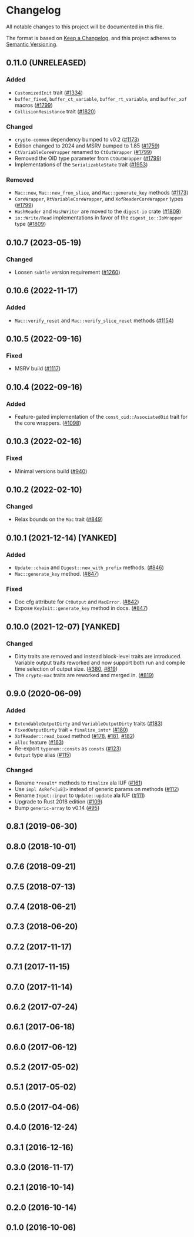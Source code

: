 # Changelog

All notable changes to this project will be documented in this file.

The format is based on [Keep a Changelog](https://keepachangelog.com/en/1.0.0/),
and this project adheres to [Semantic Versioning](https://semver.org/spec/v2.0.0.html).

## 0.11.0 (UNRELEASED)
### Added
- `CustomizedInit` trait ([#1334])
- `buffer_fixed`, `buffer_ct_variable`, `buffer_rt_variable`, and `buffer_xof` macros ([#1799])
- `CollisionResistance` trait ([#1820])

### Changed
- `crypto-common` dependency bumped to v0.2 ([#1173])
- Edition changed to 2024 and MSRV bumped to 1.85 ([#1759])
- `CtVariableCoreWrapper` renamed to `CtOutWrapper` ([#1799])
- Removed the OID type parameter from `CtOutWrapper` ([#1799])
- Implementations of the `SerializableState` trait ([#1953])

### Removed
- `Mac::new`, `Mac::new_from_slice`, and `Mac::generate_key` methods ([#1173])
- `CoreWrapper`, `RtVariableCoreWrapper`, and `XofReaderCoreWrapper` types ([#1799])
- `HashReader` and `HashWriter` are moved to the `digest-io` crate ([#1809])
- `io::Write/Read` implementations in favor of the `digest_io::IoWrapper` type ([#1809])

[#1173]: https://github.com/RustCrypto/traits/pull/1173
[#1334]: https://github.com/RustCrypto/traits/pull/1334
[#1759]: https://github.com/RustCrypto/traits/pull/1759
[#1799]: https://github.com/RustCrypto/traits/pull/1799
[#1809]: https://github.com/RustCrypto/traits/pull/1809
[#1820]: https://github.com/RustCrypto/traits/pull/1820
[#1953]: https://github.com/RustCrypto/traits/pull/1953

## 0.10.7 (2023-05-19)
### Changed
- Loosen `subtle` version requirement ([#1260])

[#1260]: https://github.com/RustCrypto/traits/pull/1260

## 0.10.6 (2022-11-17)
### Added
- `Mac::verify_reset` and `Mac::verify_slice_reset` methods ([#1154])

[#1154]: https://github.com/RustCrypto/traits/pull/1154

## 0.10.5 (2022-09-16)
### Fixed 
- MSRV build ([#1117])

[#1117]: https://github.com/RustCrypto/traits/pull/1117

## 0.10.4 (2022-09-16)
### Added
- Feature-gated implementation of the `const_oid::AssociatedOid` trait
for the core wrappers. ([#1098])

[#1098]: https://github.com/RustCrypto/traits/pull/1098

## 0.10.3 (2022-02-16)
### Fixed
- Minimal versions build ([#940])

[#940]: https://github.com/RustCrypto/traits/pull/940

## 0.10.2 (2022-02-10)
### Changed
- Relax bounds on the `Mac` trait ([#849])

[#849]: https://github.com/RustCrypto/traits/pull/849

## 0.10.1 (2021-12-14) [YANKED]
### Added
- `Update::chain` and `Digest::new_with_prefix` methods. ([#846])
- `Mac::generate_key` method. ([#847])

### Fixed
- Doc cfg attribute for `CtOutput` and `MacError`. ([#842])
- Expose `KeyInit::generate_key` method in docs. ([#847])

[#842]: https://github.com/RustCrypto/traits/pull/842
[#846]: https://github.com/RustCrypto/traits/pull/846
[#847]: https://github.com/RustCrypto/traits/pull/847

## 0.10.0 (2021-12-07) [YANKED]
### Changed
- Dirty traits are removed and instead block-level traits are introduced.
Variable output traits reworked and now support both run and compile time selection of output size. ([#380], [#819])
- The `crypto-mac` traits are reworked and merged in. ([#819])

[#819]: https://github.com/RustCrypto/traits/pull/819
[#380]: https://github.com/RustCrypto/traits/pull/380

## 0.9.0 (2020-06-09)
### Added
- `ExtendableOutputDirty` and `VariableOutputDirty` traits ([#183])
- `FixedOutputDirty` trait + `finalize_into*` ([#180])
- `XofReader::read_boxed` method ([#178], [#181], [#182])
- `alloc` feature ([#163])
- Re-export `typenum::consts` as `consts` ([#123])
- `Output` type alias ([#115])

### Changed
- Rename `*result*` methods to `finalize` ala IUF ([#161])
- Use `impl AsRef<[u8]>` instead of generic params on methods ([#112])
- Rename `Input::input` to `Update::update` ala IUF ([#111])
- Upgrade to Rust 2018 edition ([#109])
- Bump `generic-array` to v0.14 ([#95])

[#183]: https://github.com/RustCrypto/traits/pull/183
[#181]: https://github.com/RustCrypto/traits/pull/181
[#182]: https://github.com/RustCrypto/traits/pull/182
[#180]: https://github.com/RustCrypto/traits/pull/180
[#178]: https://github.com/RustCrypto/traits/pull/178
[#163]: https://github.com/RustCrypto/traits/pull/163
[#161]: https://github.com/RustCrypto/traits/pull/161
[#123]: https://github.com/RustCrypto/traits/pull/123
[#115]: https://github.com/RustCrypto/traits/pull/115
[#111]: https://github.com/RustCrypto/traits/pull/111
[#112]: https://github.com/RustCrypto/traits/pull/112
[#109]: https://github.com/RustCrypto/traits/pull/109
[#95]: https://github.com/RustCrypto/traits/pull/95

## 0.8.1 (2019-06-30)

## 0.8.0 (2018-10-01)

## 0.7.6 (2018-09-21)

## 0.7.5 (2018-07-13)

## 0.7.4 (2018-06-21)

## 0.7.3 (2018-06-20)

## 0.7.2 (2017-11-17)

## 0.7.1 (2017-11-15)

## 0.7.0 (2017-11-14)

## 0.6.2 (2017-07-24)

## 0.6.1 (2017-06-18)

## 0.6.0 (2017-06-12)

## 0.5.2 (2017-05-02)

## 0.5.1 (2017-05-02)

## 0.5.0 (2017-04-06)

## 0.4.0 (2016-12-24)

## 0.3.1 (2016-12-16)

## 0.3.0 (2016-11-17)

## 0.2.1 (2016-10-14)

## 0.2.0 (2016-10-14)

## 0.1.0 (2016-10-06)
